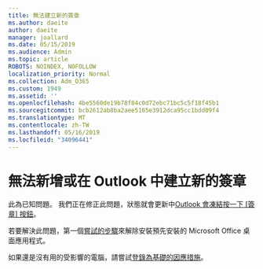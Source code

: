 ```yaml
---
title: 無法建立新的簽章
ms.author: daeite
author: daeite
manager: joallard
ms.date: 05/15/2019
ms.audience: Admin
ms.topic: article
ROBOTS: NOINDEX, NOFOLLOW
localization_priority: Normal
ms.collection: Adm_O365
ms.custom: 1949
ms.assetid: ''
ms.openlocfilehash: 4be5560de19b78f84c0d72ebc71bc5c5f18f45b1
ms.sourcegitcommit: bcb2612ab8ba2aee5165e3912dca95cc1bdd09f4
ms.translationtype: MT
ms.contentlocale: zh-TW
ms.lasthandoff: 05/16/2019
ms.locfileid: "34096441"
---
```

# <a name="cannot-add-or-create-a-new-signature-in-outlook"></a>無法新增或在 Outlook 中建立新的簽章

此為已知問題。 我們正在修正此問題，狀態就會更新中[Outlook 會凍結按一下 [簽章] 按鈕](https://support.office.com/article/c70b36c2-66ca-401c-ab45-f29a46495d02)。

若要解決此問題，第一個[嘗試的步驟](https://support.office.com/article/c70b36c2-66ca-401c-ab45-f29a46495d02)來解除安裝預先安裝的 Microsoft Office 桌面應用程式。 

如果還是沒有用的受影響的電腦，請嘗試[登錄為基礎的因應措施](https://support.office.com/article/c70b36c2-66ca-401c-ab45-f29a46495d02)。